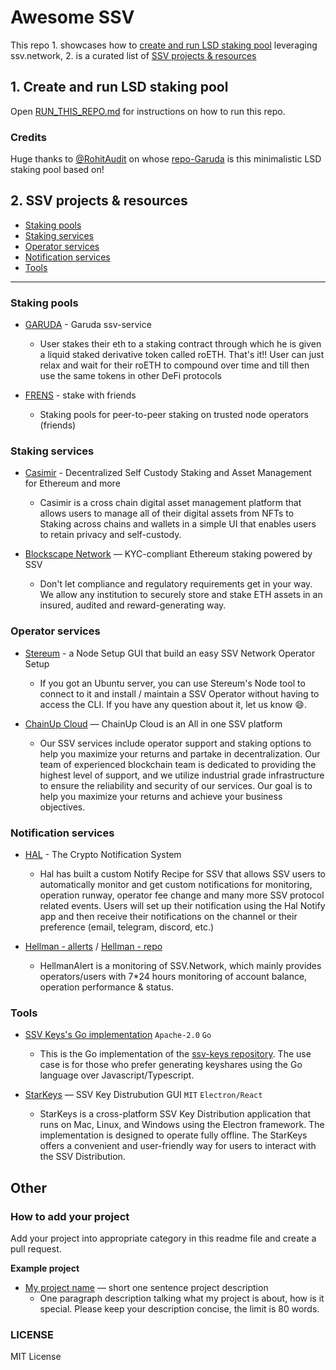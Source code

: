 # Awesome SSV

This repo 1. showcases how to [create and run LSD staking pool](/RUN_THIS_REPO.md) leveraging ssv.network, 2. is a curated list of [SSV projects & resources](#2.-ssv-projects-&-resources)

## 1. Create and run LSD staking pool

Open [RUN_THIS_REPO.md](RUN_THIS_REPO.md) for instructions on how to run this repo.

### Credits

Huge thanks to [@RohitAudit](https://github.com/RohitAudit) on whose [repo-Garuda](https://github.com/RohitAudit/ssv-service) is this minimalistic LSD staking pool based on!

## 2. SSV projects & resources

- [Staking pools](#staking-pools)
- [Staking services](#staking-services)
- [Operator services](#operator-services)
- [Notification services](#notification-services)
- [Tools](#tools)

--------------------

### Staking pools

- [GARUDA](https://github.com/RohitAudit/ssv-service) - Garuda ssv-service

  - User stakes their eth to a staking contract through which he is given a liquid staked derivative token called roETH. That's it!! User can just relax and wait for their roETH to compound over time and till then use the same tokens in other DeFi protocols

- [FRENS](github.com/frens-pool) - stake with friends

  - Staking pools for peer-to-peer staking on trusted node operators (friends)

### Staking services

- [Casimir](https://github.com/consensusnetworks/casimir) - Decentralized Self Custody Staking and Asset Management for Ethereum and more

  - Casimir is a cross chain digital asset management platform that allows users to manage all of their digital assets from NFTs to Staking across chains and wallets in a simple UI that enables users to retain privacy and self-custody.

- [Blockscape Network](https://github.com/BlockscapeNetwork/ssv-institutional-staking) — KYC-compliant Ethereum staking powered by SSV 
  - Don't let compliance and regulatory requirements get in your way. We allow any institution to securely store and stake ETH assets in an insured, audited and reward-generating way.

### Operator services

- [Stereum](https://github.com/stereum-dev/ethereum-node/) - a Node Setup GUI that build an easy SSV Network Operator Setup

  - If you got an Ubuntu server, you can use Stereum's Node tool to connect to it and install / maintain a SSV Operator without having to access the CLI. If you have any question about it, let us know 😄.

- [ChainUp Cloud](https://cloud.chainup.com/) — ChainUp Cloud is an All in one SSV platform

  - Our SSV services include operator support and staking options to help you maximize your returns and partake in decentralization. Our team of experienced blockchain team is dedicated to providing the highest level of support, and we utilize industrial grade infrastructure to ensure the reliability and security of our services. Our goal is to help you maximize your returns and achieve your business objectives.

### Notification services

- [HAL](https://app.hal.xyz/) - The Crypto Notification System

  - Hal has built a custom Notify Recipe for SSV that allows SSV users to automatically monitor and get custom notifications for monitoring, operation runway, operator fee change and many more SSV protocol related events. Users will set up their notification using the Hal Notify app and then receive their notifications on the channel or their preference (email, telegram, discord, etc.)

- [Hellman - allerts](https://alert.hellman.team/metrics) / [Hellman - repo](https://github.com/HellmanResearch)

  - HellmanAlert is a monitoring of SSV.Network, which mainly provides operators/users with 7\*24 hours monitoring of account balance, operation performance & status.

### Tools

- [SSV Keys's Go implementation](https://github.com/duktig666/ssv-keys-go) `Apache-2.0` `Go`
  
  - This is the Go implementation of the [ssv-keys repository](https://github.com/bloxapp/ssv-keys). The use case is for those who prefer generating keyshares using the Go language over Javascript/Typescript.

- [StarKeys](https://github.com/stakestar/starkeys) — SSV Key Distrubution GUI `MIT` `Electron/React`

  - StarKeys is a cross-platform SSV Key Distribution application that runs on Mac, Linux, and Windows using the Electron framework. The implementation is designed to operate fully offline. The StarKeys offers a convenient and user-friendly way for users to interact with the SSV Distribution.

## Other

### How to add your project

Add your project into appropriate category in this readme file and create a pull request.

**Example project**

- [My project name](https://github.com/myrepos/my-awesome-ssv-repo) — short one sentence project description
  - One paragraph description talking what my project is about, how is it special. Please keep your description concise, the limit is 80 words.

### LICENSE

MIT License
